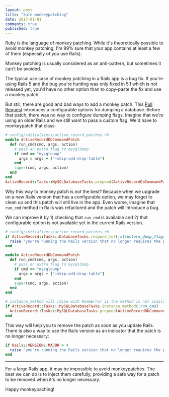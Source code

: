```yaml
---
layout: post
title: "Safe monkeypatching"
date: 2017-01-01
comments: true
published: true
---
```


Ruby is the language of monkey patching. While it's theoretically possible to avoid monkey patching, I'm 99% sure that your app contains at least a few of them (especially of you use Rails).

Monkey patching is usually considered as an anti-pattern, but sometimes it can't be avoided.

The typical use case of monkey patching in a Rails app is a bug fix. If you're using Rails 5 and the bug you're hunting was only fixed in 5.1 which is not released yet, you'd have no other option than to copy-paste the fix and use a monkey patch.

But still, there are good and bad ways to add a monkey patch. This [Pull Request](https://github.com/rails/rails/pull/27437) introduces a configurable options for dumping a database. Before that patch, there was no way to configure dumping flags. Imagine that we're using an older Rails and we still want to pass a custom flag. We'd have to monkeypatch that class:

```ruby
# config/initializers/active_record_patches.rb
module ActiveRecordDbCommandPatch
  def run_cmd(cmd, args, action)
    # pass an extra flag to mysqldump
    if cmd == "mysqldump"
      args = args + ["—skip-add-drop-table"]
    end
    super(cmd, args, action)
  end
end
ActiveRecord::Tasks::MySQLDatabaseTasks.prepend(ActiveRecordDbCommandPatch)
```

Why this way to monkey patch is not the best? Because when we upgrade on a new Rails version that has a configurable option, we may forget to clean up and this patch will still live in the app. Even worse, imagine that `run_cmd` method in Rails was refactored and the patch will introduce a bug.

We can improve it by 1) checking that `run_cmd` is available and 2) that configurable option is not available yet in the current Rails version.

```ruby
# config/initializers/active_record_patches.rb
if ActiveRecord::Tasks::DatabaseTasks.respond_to?(:structure_dump_flags)
  raise "you're running the Rails version that no longer requires the patch"
end

module ActiveRecordDbCommandPatch
  def run_cmd(cmd, args, action)
    # pass an extra flag to mysqldump
    if cmd == "mysqldump"
      args = args + ["—skip-add-drop-table"]
    end
    super(cmd, args, action)
  end
end

# instance_method will raise with NameError is the method is not available
if ActiveRecord::Tasks::MySQLDatabaseTasks.instance_method(:run_cmd)
  ActiveRecord::Tasks::MySQLDatabaseTasks.prepend(ActiveRecordDbCommandPatch)
end
```

This way will help you to remove the patch as soon as you update Rails. There is also a way to use the Rails version as an indicator that the patch is no longer necessary:

```ruby
if Rails::VERSION::MAJOR > 4
  raise "you're running the Rails version that no longer requires the patch"
end
```

* * *

For a large Rails app, it may be impossible to avoid monkeypatches. The best we can do is to inject them carefully, providing a safe way for a patch to be removed when it's no longer necessary.

Happy monkeypaching!
